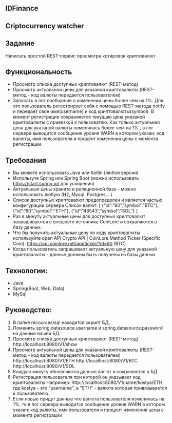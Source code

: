## IDFinance
## Criptocurrency watcher

## Задание
Написать простой REST-сервис просмотра котировок криптовалют

## Функциональность
 -	Просмотр списка доступных криптовалют (REST-метод)
 -	Просмотр актуальной цены для указаной криптовалюты (REST-метод - код валюты передается пользователем)
 -	Запасать в лог сообщение о изменении цены более чем на 1%. Для это пользователь регестрирует себя с помощью REST-метода notify и передает свое имя(username) и код криптовалюты(symbol). В момент регистрации cохраняяется текущаю цена указаной криптовалюты с привязкой к пользоватлю. Как только актуальная цена для указаной валюты поменялась более чем на 1%., в лог сервера выводится сообщение уровня WARN в котором указан: код валюты, имя пользователя и процент изменения цены с момента регистрации.

## Требования
 -	Вы можете использовать Java или Kotlin (любой версии)
 -	Используте Spring или Spring Boot (можно использовать https://start.spring.io/ для ускорения)
 -	Актуальные цены храните в реляционной базе - можно использовать любую (H2, Mysql, Postgres,…)
 -	Cписок доступных криптовалют предопределен и является частью конфигурации сервера
Список валют:
[ {“id”:”90”,”symbol”:”BTC”}, {“id”:”80”,”symbol”:”ETH”}, {“id”:”48543”,”symbol”:”SOL”} ]
 -	Раз в минуту актуальные цены для доступных криптовалют запрашиваются c внешнего источника CoinLore и сохраняются в базу данных.
 -	Что бы получить актуальные цену по коду криптовалюты используйте open API Crypto API | CoinLore
Меthod Ticker (Specific Coin): https://api.coinlore.net/api/ticker/?id=90 (BTC)
 -	Когда пользователь запрашивает актуальную цену для указаной криптовалюты - данные должны быть получены из базы данных

## Технологии:
 - Java
 - Spring(Boot, Web, Data)
 - MySql

## Руководство:
1. В папке recources/sql находится скрипт БД. 
2. Поменять spring.datasource.username и spring.datasource.password на данные вашей БД.
3. Просмотр списка доступных криптовалют (REST-метод) 
http://localhost:8080/V1/show
4. Просмотр актуальной цены для указаной криптовалюты (REST-метод - код валюты передается пользователем)
http://localhost:8080/V1/ETH
http://localhost:8080/V1/BTC
http://localhost:8080/V1/SOL
5. Каждую минуту обновляются данные валют и сохраняются в БД.
6. Регистрация пользователя при которой он указывает код криптовалюты
Например:
http://localhost:8080/V1/name/kostya/ETH
где kostya - это "username", а "ETH" - валюта которая привязывается к пользователю.
7. Если новые придут данные что валюта пользователя изменилась на 1%, то в лог сервера выводится сообщение 
уровня WARN в котором указан: код валюты, имя пользователя и процент изменения цены с момента регистрации

